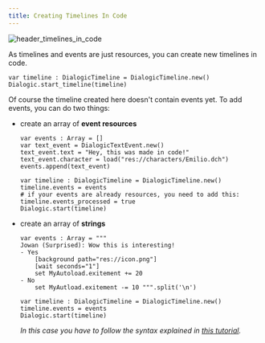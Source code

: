 ```yaml
---
title: Creating Timelines In Code
---
```


![header_timelines_in_code](/media/headers/timelines_in_code.png)

As timelines and events are just resources, you can create new timelines in code.

```gdscript
var timeline : DialogicTimeline = DialogicTimeline.new()
Dialogic.start_timeline(timeline)
```

Of course the timeline created here doesn't contain events yet. To add events, you can do two things:

- create an array of **event resources**
  
  ```gdscript
  var events : Array = []
  var text_event = DialogicTextEvent.new()
  text_event.text = "Hey, this was made in code!"
  text_event.character = load("res://characters/Emilio.dch")
  events.append(text_event)
  
  var timeline : DialogicTimeline = DialogicTimeline.new()
  timeline.events = events
  # if your events are already resources, you need to add this:
  timeline.events_processed = true
  Dialogic.start(timeline)
  ```

- create an array of **strings**
  
  ```gdscript
  var events : Array = """
  Jowan (Surprised): Wow this is interesting!
  - Yes
      [background path="res://icon.png"]
      [wait seconds="1"]
      set MyAutoload.exitement += 20
  - No
      set MyAutload.exitement -= 10 """.split('\n')
  
  var timeline : DialogicTimeline = DialogicTimeline.new()
  timeline.events = events
  Dialogic.start(timeline)
  ```
  
  *In this case you have to follow the syntax explained in [this tutorial](./Timeline_Text_Syntax.md).*
